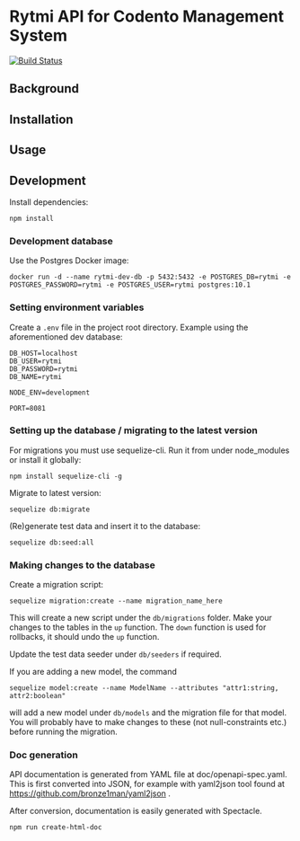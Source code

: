 # Rytmi API for Codento Management System

[![Build Status](https://travis-ci.org/codento/rytmi-api.svg?branch=master)](https://travis-ci.org/codento/rytmi-api)

## Background

## Installation

## Usage

## Development

Install dependencies:

```
npm install
```

### Development database

Use the Postgres Docker image:

```
docker run -d --name rytmi-dev-db -p 5432:5432 -e POSTGRES_DB=rytmi -e POSTGRES_PASSWORD=rytmi -e POSTGRES_USER=rytmi postgres:10.1
```

### Setting environment variables

Create a `.env` file in the project root directory. Example using the aforementioned dev database:

```
DB_HOST=localhost
DB_USER=rytmi
DB_PASSWORD=rytmi
DB_NAME=rytmi

NODE_ENV=development

PORT=8081
```

### Setting up the database / migrating to the latest version

For migrations you must use sequelize-cli. Run it from under node_modules or install it globally:

```
npm install sequelize-cli -g
```

Migrate to latest version:

```
sequelize db:migrate
```

(Re)generate test data and insert it to the database:

```
sequelize db:seed:all
```

### Making changes to the database

Create a migration script:

```
sequelize migration:create --name migration_name_here
```

This will create a new script under the `db/migrations` folder. Make your changes to the tables in the `up` function. The `down` function is used for rollbacks, it should undo the `up` function.

Update the test data seeder under `db/seeders` if required.

If you are adding a new model, the command

```
sequelize model:create --name ModelName --attributes "attr1:string, attr2:boolean"
```

will add a new model under `db/models` and the migration file for that model. You will probably have to make changes to these (not null-constraints etc.) before running the migration.

### Doc generation

API documentation is generated from YAML file at doc/openapi-spec.yaml. This is first converted into JSON, for example with yaml2json tool found at https://github.com/bronze1man/yaml2json .

After conversion, documentation is easily generated with Spectacle.

```
npm run create-html-doc
```
